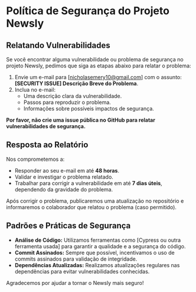 # Política de Segurança do Projeto Newsly

## Relatando Vulnerabilidades

Se você encontrar alguma vulnerabilidade ou problema de segurança no projeto Newsly, pedimos que siga as etapas abaixo para relatar o problema:

1. Envie um e-mail para [nicholasemery10@gmail.com] com o assunto: **[SECURITY ISSUE] Descrição Breve do Problema**.
2. Inclua no e-mail:
   - Uma descrição clara da vulnerabilidade.
   - Passos para reproduzir o problema.
   - Informações sobre possíveis impactos de segurança.

**Por favor, não crie uma issue pública no GitHub para relatar vulnerabilidades de segurança.**

## Resposta ao Relatório

Nos comprometemos a:
- Responder ao seu e-mail em até **48 horas**.
- Validar e investigar o problema relatado.
- Trabalhar para corrigir a vulnerabilidade em até **7 dias úteis**, dependendo da gravidade do problema.

Após corrigir o problema, publicaremos uma atualização no repositório e informaremos o colaborador que relatou o problema (caso permitido).

## Padrões e Práticas de Segurança

- **Análise de Código:** Utilizamos ferramentas como [Cypress ou outra ferramenta usada] para garantir a qualidade e a segurança do código.
- **Commit Assinados:** Sempre que possível, incentivamos o uso de commits assinados para validação de integridade.
- **Dependências Atualizadas:** Realizamos atualizações regulares nas dependências para evitar vulnerabilidades conhecidas.

Agradecemos por ajudar a tornar o Newsly mais seguro!
